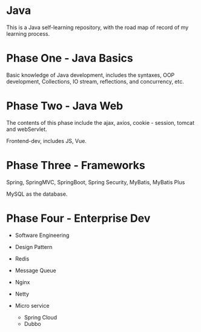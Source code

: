 # Java

This is a Java self-learning repository, with the road map of record of my learning process. 

# Phase One - Java Basics

Basic knowledge of Java development, includes the syntaxes, OOP development, Collections, IO stream, reflections, and concurrency, etc. 



# Phase Two - Java Web

The contents of this phase include the ajax, axios, cookie - session, tomcat and webServlet. 

Frontend-dev, includes JS, Vue. 

# Phase Three - Frameworks

Spring, SpringMVC, SpringBoot, Spring Security, MyBatis, MyBatis Plus

MySQL as the database. 

# Phase Four - Enterprise Dev

- Software Engineering

- Design Pattern
- Redis
- Message Queue
- Nginx
- Netty
- Micro service
  - Spring Cloud
  - Dubbo

